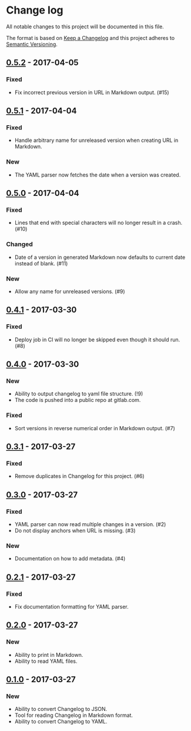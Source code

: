 # Change log
All notable changes to this project will be documented in this file.

The format is based on [Keep a Changelog](http://keepachangelog.com/)
and this project adheres to [Semantic Versioning](http://semver.org/).

## [0.5.2] - 2017-04-05
### Fixed
- Fix incorrect previous version in URL in Markdown output. (#15)

## [0.5.1] - 2017-04-04
### Fixed
- Handle arbitrary name for unreleased version when creating URL in Markdown.

### New
- The YAML parser now fetches the date when a version was created.

## [0.5.0] - 2017-04-04
### Fixed
- Lines that end with special characters will no longer result in a crash. (#10)

### Changed
- Date of a version in generated Markdown now defaults to current date instead of blank. (#11)

### New
- Allow any name for unreleased versions. (#9)

## [0.4.1] - 2017-03-30
### Fixed
- Deploy job in CI will no longer be skipped even though it should run. (#8)

## [0.4.0] - 2017-03-30
### New
- Ability to output changelog to yaml file structure. (!9)
- The code is pushed into a public repo at gitlab.com.

### Fixed
- Sort versions in reverse numerical order in Markdown output. (#7)

## [0.3.1] - 2017-03-27
### Fixed
- Remove duplicates in Changelog for this project. (#6)

## [0.3.0] - 2017-03-27
### Fixed
- YAML parser can now read multiple changes in a version. (#2)
- Do not display anchors when URL is missing. (#3)

### New
- Documentation on how to add metadata. (#4)

## [0.2.1] - 2017-03-27
### Fixed
- Fix documentation formatting for YAML parser.

## [0.2.0] - 2017-03-27
### New
- Ability to print in Markdown.
- Ability to read YAML files.

## [0.1.0] - 2017-03-27
### New
- Ability to convert Changelog to JSON.
- Tool for reading Changelog in Markdown format.
- Ability to convert Changelog to YAML.

[0.5.2]: https://gitlab.com/ephracis/keepachangelog/compare/0.5.1...0.5.2
[0.5.1]: https://gitlab.com/ephracis/keepachangelog/compare/0.5.0...0.5.1
[0.5.0]: https://gitlab.com/ephracis/keepachangelog/compare/0.4.1...0.5.0
[0.4.1]: https://gitlab.com/ephracis/keepachangelog/compare/0.4.0...0.4.1
[0.4.0]: https://gitlab.com/ephracis/keepachangelog/compare/0.3.1...0.4.0
[0.3.1]: https://gitlab.com/ephracis/keepachangelog/compare/0.3.0...0.3.1
[0.3.0]: https://gitlab.com/ephracis/keepachangelog/compare/0.2.1...0.3.0
[0.2.1]: https://gitlab.com/ephracis/keepachangelog/compare/0.2.0...0.2.1
[0.2.0]: https://gitlab.com/ephracis/keepachangelog/compare/0.1.0...0.2.0
[0.1.0]: https://gitlab.com/ephracis/keepachangelog/compare/77986bc...0.1.0
